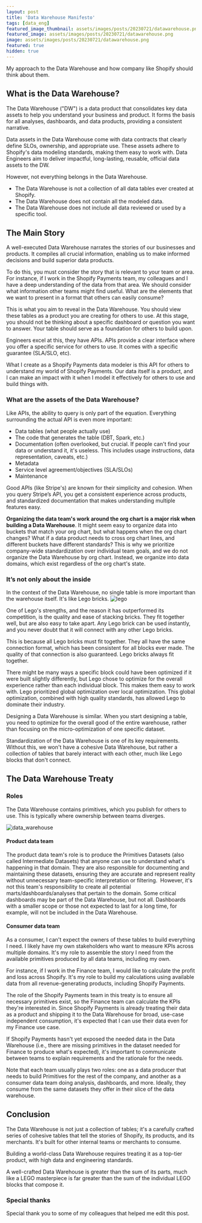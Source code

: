 ```yaml
---
layout: post
title: 'Data Warehouse Manifesto'
tags: [data_eng]
featured_image_thumbnail: assets/images/posts/20230721/datawarehouse.png
featured_image: assets/images/posts/20230721/datawarehouse.png
image: assets/images/posts/20230721/datawarehouse.png
featured: true
hidden: true
---
```

My approach to the Data Warehouse and how company like Shopify should think about them.

<!--more-->

## What is the Data Warehouse?

The Data Warehouse ("DW") is a data product that consolidates key data assets to help you understand your business and product. It forms the basis for all analyses, dashboards, and data products, providing a consistent narrative.

Data assets in the Data Warehouse come with data contracts that clearly define SLOs, ownership, and appropriate use. These assets adhere to Shopify's data modeling standards, making them easy to work with. Data Engineers aim to deliver impactful, long-lasting, reusable, official data assets to the DW.

However, not everything belongs in the Data Warehouse.

- The Data Warehouse is not a collection of all data tables ever created at Shopify.
- The Data Warehouse does not contain all the modeled data.
- The Data Warehouse does not include all data reviewed or used by a specific tool.

## The Main Story

A well-executed Data Warehouse narrates the stories of our businesses and products. It compiles all crucial information, enabling us to make informed decisions and build superior data products.

To do this, you must consider the story that is relevant to your team or area. For instance, if I work in the Shopify Payments team, my colleagues and I have a deep understanding of the data from that area. We should consider what information other teams might find useful. What are the elements that we want to present in a format that others can easily consume?

This is what you aim to reveal in the Data Warehouse. You should view these tables as a product you are creating for others to use. At this stage, you should not be thinking about a specific dashboard or question you want to answer. Your table should serve as a foundation for others to build upon.

Engineers excel at this, they have APIs. APIs provide a clear interface where you offer a specific service for others to use. It comes with a specific guarantee (SLA/SLO, etc).

What I create as a Shopify Payments data modeler is this API for others to understand my world of Shopify Payments. Our data itself is a product, and I can make an impact with it when I model it effectively for others to use and build things with.

### What are the assets of the Data Warehouse?

Like APIs, the ability to query is only part of the equation. Everything surrounding the actual API is even more important:

- Data tables (what people actually use)
- The code that generates the table (DBT, Spark, etc.)
- Documentation (often overlooked, but crucial. If people can't find your data or understand it, it's useless. This includes usage instructions, data representation, caveats, etc.)
- Metadata
- Service level agreement/objectives (SLA/SLOs)
- Maintenance

Good APIs (like Stripe's) are known for their simplicity and cohesion. When you query Stripe’s API, you get a consistent experience across products, and standardized documentation that makes understanding multiple features easy.

**Organizing the data team's work around the org chart is a major risk when building a Data Warehouse**. It might seem easy to organize data into buckets that match your org chart, but what happens when the org chart changes? What if a data product needs to cross org chart lines, and different buckets have different standards? This is why we prioritize company-wide standardization over individual team goals, and we do not organize the Data Warehouse by org chart. Instead, we organize into data domains, which exist regardless of the org chart's state.

### It’s not only about the inside

In the context of the Data Warehouse, no single table is more important than the warehouse itself. It's like Lego bricks.
​![lego](assets/images/posts/20230721/lego.png#center)

One of Lego's strengths, and the reason it has outperformed its competition, is the quality and ease of stacking bricks. They fit together well, but are also easy to take apart. Any Lego brick can be used instantly, and you never doubt that it will connect with any other Lego bricks.

This is because all Lego bricks must fit together. They all have the same connection format, which has been consistent for all blocks ever made. The quality of that connection is also guaranteed. Lego bricks always fit together.

There might be many ways a specific block could have been optimized if it were built slightly differently, but Lego chose to optimize for the overall experience rather than each individual block. This makes them easy to work with. Lego prioritized global optimization over local optimization. This global optimization, combined with high quality standards, has allowed Lego to dominate their industry.

Designing a Data Warehouse is similar. When you start designing a table, you need to optimize for the overall good of the entire warehouse, rather than focusing on the micro-optimization of one specific dataset.

Standardization of the Data Warehouse is one of its key requirements. Without this, we won't have a cohesive Data Warehouse, but rather a collection of tables that barely interact with each other, much like Lego blocks that don't connect.

## The Data Warehouse Treaty

### Roles

The Data Warehouse contains primitives, which you publish for others to use. This is typically where ownership between teams diverges.

​![data_warehouse](assets/images/posts/20230721/datawarehouse_dia.png#center)​

#### Product data team

The product data team's role is to produce the Primitives Datasets (also called Intermediate Datasets) that anyone can use to understand what's happening in that domain. They are also responsible for documenting and maintaining these datasets, ensuring they are accurate and represent reality without unnecessary team-specific interpretation or filtering.
​
However, it's not this team's responsibility to create all potential marts/dashboards/analyses that pertain to the domain. Some critical dashboards may be part of the Data Warehouse, but not all. Dashboards with a smaller scope or those not expected to last for a long time, for example, will not be included in the Data Warehouse.

#### Consumer data team

As a consumer, I can't expect the owners of these tables to build everything I need. I likely have my own stakeholders who want to measure KPIs across multiple domains. It's my role to assemble the story I need from the available primitives produced by all data teams, including my own.

For instance, if I work in the Finance team, I would like to calculate the profit and loss across Shopify. It's my role to build my calculations using available data from all revenue-generating products, including Shopify Payments.

The role of the Shopify Payments team in this treaty is to ensure all necessary primitives exist, so the Finance team can calculate the KPIs they're interested in. Since Shopify Payments is already treating their data as a product and shipping it to the Data Warehouse for broad, use-case independent consumption, it's expected that I can use their data even for my Finance use case.

If Shopify Payments hasn't yet exposed the needed data in the Data Warehouse (i.e., there are missing primitives in the dataset needed for Finance to produce what's expected), it's important to communicate between teams to explain requirements and the rationale for the needs.

Note that each team usually plays two roles: one as a data producer that needs to build Primitives for the rest of the company, and another as a consumer data team doing analysis, dashboards, and more. Ideally, they consume from the same datasets they offer in their slice of the data warehouse.

## Conclusion

The Data Warehouse is not just a collection of tables; it's a carefully crafted series of cohesive tables that tell the stories of Shopify, its products, and its merchants. It's built for other internal teams or merchants to consume.

Building a world-class Data Warehouse requires treating it as a top-tier product, with high data and engineering standards.

A well-crafted Data Warehouse is greater than the sum of its parts, much like a LEGO masterpiece is far greater than the sum of the individual LEGO blocks that compose it.

### Special thanks

Special thank you to some of my colleagues that helped me edit this post.
